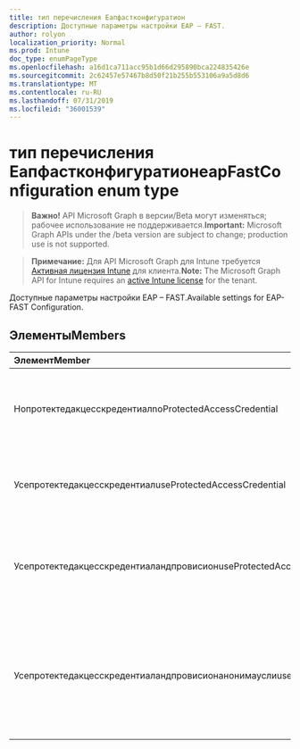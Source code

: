 ```yaml
---
title: тип перечисления Еапфастконфигуратион
description: Доступные параметры настройки EAP – FAST.
author: rolyon
localization_priority: Normal
ms.prod: Intune
doc_type: enumPageType
ms.openlocfilehash: a16d1ca711acc95b1d66d295890bca224835426e
ms.sourcegitcommit: 2c62457e57467b8d50f21b255b553106a9a5d8d6
ms.translationtype: MT
ms.contentlocale: ru-RU
ms.lasthandoff: 07/31/2019
ms.locfileid: "36001539"
---
```

# <a name="eapfastconfiguration-enum-type"></a><span data-ttu-id="ea32d-103">тип перечисления Еапфастконфигуратион</span><span class="sxs-lookup"><span data-stu-id="ea32d-103">eapFastConfiguration enum type</span></span>

> <span data-ttu-id="ea32d-104">**Важно!** API Microsoft Graph в версии/Beta могут изменяться; рабочее использование не поддерживается.</span><span class="sxs-lookup"><span data-stu-id="ea32d-104">**Important:** Microsoft Graph APIs under the /beta version are subject to change; production use is not supported.</span></span>

> <span data-ttu-id="ea32d-105">**Примечание:** Для API Microsoft Graph для Intune требуется [Активная лицензия Intune](https://go.microsoft.com/fwlink/?linkid=839381) для клиента.</span><span class="sxs-lookup"><span data-stu-id="ea32d-105">**Note:** The Microsoft Graph API for Intune requires an [active Intune license](https://go.microsoft.com/fwlink/?linkid=839381) for the tenant.</span></span>

<span data-ttu-id="ea32d-106">Доступные параметры настройки EAP – FAST.</span><span class="sxs-lookup"><span data-stu-id="ea32d-106">Available settings for EAP-FAST Configuration.</span></span>

## <a name="members"></a><span data-ttu-id="ea32d-107">Элементы</span><span class="sxs-lookup"><span data-stu-id="ea32d-107">Members</span></span>
|<span data-ttu-id="ea32d-108">Элемент</span><span class="sxs-lookup"><span data-stu-id="ea32d-108">Member</span></span>|<span data-ttu-id="ea32d-109">Значение</span><span class="sxs-lookup"><span data-stu-id="ea32d-109">Value</span></span>|<span data-ttu-id="ea32d-110">Описание</span><span class="sxs-lookup"><span data-stu-id="ea32d-110">Description</span></span>|
|:---|:---|:---|
|<span data-ttu-id="ea32d-111">Нопротектедакцесскредентиал</span><span class="sxs-lookup"><span data-stu-id="ea32d-111">noProtectedAccessCredential</span></span>|<span data-ttu-id="ea32d-112">нуль</span><span class="sxs-lookup"><span data-stu-id="ea32d-112">0</span></span>|<span data-ttu-id="ea32d-113">Используйте EAP-FAST без безопасного доступа (PAC).</span><span class="sxs-lookup"><span data-stu-id="ea32d-113">Use EAP-FAST without Protected Access Credential (PAC).</span></span>|
|<span data-ttu-id="ea32d-114">Усепротектедакцесскредентиал</span><span class="sxs-lookup"><span data-stu-id="ea32d-114">useProtectedAccessCredential</span></span>|<span data-ttu-id="ea32d-115">1,1</span><span class="sxs-lookup"><span data-stu-id="ea32d-115">1</span></span>|<span data-ttu-id="ea32d-116">Использование учетных данных безопасного доступа (PAC).</span><span class="sxs-lookup"><span data-stu-id="ea32d-116">Use Protected Access Credential (PAC).</span></span>|
|<span data-ttu-id="ea32d-117">Усепротектедакцесскредентиаландпровисион</span><span class="sxs-lookup"><span data-stu-id="ea32d-117">useProtectedAccessCredentialAndProvision</span></span>|<span data-ttu-id="ea32d-118">2</span><span class="sxs-lookup"><span data-stu-id="ea32d-118">2</span></span>|<span data-ttu-id="ea32d-119">Использование учетных данных безопасного доступа (PAC) и подготовка ключа PAC.</span><span class="sxs-lookup"><span data-stu-id="ea32d-119">Use Protected Access Credential (PAC) and Provision PAC.</span></span>|
|<span data-ttu-id="ea32d-120">Усепротектедакцесскредентиаландпровисионанонимаусли</span><span class="sxs-lookup"><span data-stu-id="ea32d-120">useProtectedAccessCredentialAndProvisionAnonymously</span></span>|<span data-ttu-id="ea32d-121">4</span><span class="sxs-lookup"><span data-stu-id="ea32d-121">3</span></span>|<span data-ttu-id="ea32d-122">Использование учетных данных безопасного доступа (PAC), подготовка ключа PAC и анонимное выполнение.</span><span class="sxs-lookup"><span data-stu-id="ea32d-122">Use Protected Access Credential (PAC), Provision PAC, and do so anonymously.</span></span>|





